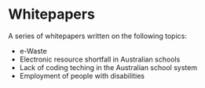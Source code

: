 # Whitepapers

A series of whitepapers written on the following topics:
- e-Waste
- Electronic resource shortfall in Australian schools
- Lack of coding teching in the Australian school system
- Employment of people with disabilities
